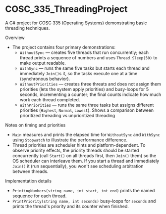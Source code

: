 # COSC_335_ThreadingProject

A C# project for COSC 335 (Operating Systems) demonstrating basic threading techniques.

Overview
- The project contains four primary demonstrations:
  - `WithoutSync` — creates five threads that run concurrently; each thread prints a sequence of numbers and uses `Thread.Sleep(50)` to make output readable.
  - `WithSync` — runs the same five tasks but starts each thread and immediately `Join()`s it, so the tasks execute one at a time (synchronous behavior).
  - `WithoutPriorities` — creates three threats and does not assign them priorities (lets the system apply priorities) and busy-loops for 5 seconds, incrementing a counter; the final counts indicate how much work each thread completed.
  - `WithPriorities` — runs the same three tasks but assigns different priorities (`Highest`, `Normal`, `Lowest`). Shows a comparison between prioritized threading vs unprioritized threading

Notes on timing and priorities
- `Main` measures and prints the elapsed time for `WithoutSync` and `WithSync` using `Stopwatch` to illustrate the performance difference.
- Thread priorities are scheduler hints and platform-dependent. To observe priority effects, the priority threads should be started concurrently (call `Start()` on all threads first, then `Join()` them) so the OS scheduler can interleave them. If you start a thread and immediately `Join()` it (run sequentially), you won't see scheduling arbitration between threads.

Implementation details
- `PrintingNumbers(string name, int start, int end)` prints the named sequence for each thread.
- `PrintPriority(string name, int seconds)` busy-loops for `seconds` and prints the thread's priority and its counter when finished.